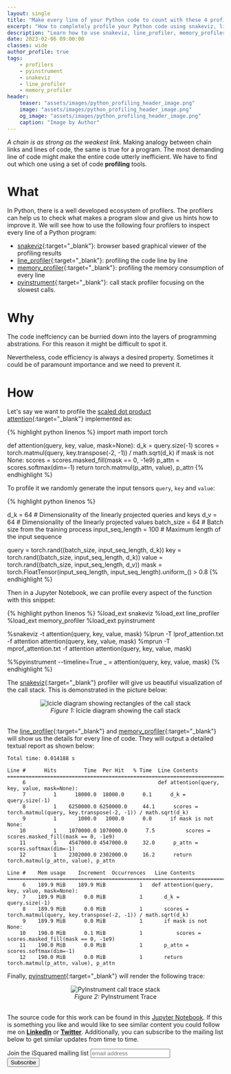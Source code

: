 ```yaml
---
layout: single
title: "Make every line of your Python code to count with these 4 profilers"
excerpt: "How to completely profile your Python code using snakeviz, line_profiler, memory_profiler and pyinstrument"
description: "Learn how to use snakeviz, line_profiler, memory_profiler and pyinstrument to completely profile and inspect your Python code"
date: 2023-02-06 09:00:00
classes: wide
author_profile: true
tags:
    - profilers
    - pyinstrument
    - snakeviz
    - line_profiler
    - memory_profiler
header:
    teaser: "assets/images/python_profiling_header_image.png"
    image: "assets/images/python_profiling_header_image.png"
    og_image: "assets/images/python_profiling_header_image.png"
    caption: "Image by Author"
---
```


*A chain is as strong as the weakest link.* Making analogy between chain links and lines of code, the same is true for 
a program. The most demanding line of code might make the entire code utterly inefficient. We have to find out which
one using a set of code **profiling** tools.

# What
In Python, there is a well developed ecosystem of profilers. The profilers can help us to check what makes
a program slow and give us hints how to improve it. We will see how to use the following four profilers to
inspect every line of a Python program:

- [snakeviz](https://jiffyclub.github.io/snakeviz/){:target="_blank"}: browser based graphical viewer of the profiling results
- [line_profiler](https://github.com/pyutils/line_profiler){:target="_blank"}: profiling the code line by line
- [memory_profiler](https://github.com/pythonprofilers/memory_profiler){:target="_blank"}: profiling the memory consumption of every line
- [pyinstrument](https://github.com/joerick/pyinstrument){:target="_blank"}: call stack profiler focusing on the slowest calls.


# Why
The code ineffciency can be burried down into the layers of programming abstrations. For this reason it
might be difficult to spot it.

Nevertheless, code efficiency is always a desired property. Sometimes it could be of paramount importance
and we need to prevent it.

# How

Let's say we want to profile the [scaled dot product attention](http://nlp.seas.harvard.edu/2018/04/03/attention.html#attention){:target="_blank"} implemented as:

{% highlight python linenos %}
import math
import torch

def attention(query, key, value, mask=None):
    d_k = query.size(-1)
    scores = torch.matmul(query, key.transpose(-2, -1)) / math.sqrt(d_k)
    if mask is not None:
        scores = scores.masked_fill(mask == 0, -1e9)
    p_attn = scores.softmax(dim=-1)
    return torch.matmul(p_attn, value), p_attn
{% endhighlight %}

To profile it we randomly generate the input tensors `query`, `key` and `value`:

{% highlight python linenos %}

d_k = 64  # Dimensionality of the linearly projected queries and keys
d_v = 64  # Dimensionality of the linearly projected values
batch_size = 64  # Batch size from the training process
input_seq_length = 100  # Maximum length of the input sequence

query = torch.rand((batch_size, input_seq_length, d_k))
key = torch.rand((batch_size, input_seq_length, d_k))
value = torch.rand((batch_size, input_seq_length, d_v))
mask = torch.FloatTensor(input_seq_length, input_seq_length).uniform_() > 0.8
{% endhighlight %}


Then in a Jupyter Notebook, we can profile every aspect of the function with this snippet:

{% highlight python linenos %}
%load_ext snakeviz
%load_ext line_profiler
%load_ext memory_profiler
%load_ext pyinstrument

%snakeviz -t attention(query, key, value, mask)
%lprun -T lprof_attention.txt -f attention attention(query, key, value, mask)
%mprun -T mprof_attention.txt -f attention attention(query, key, value, mask)

%%pyinstrument --timeline=True
_ = attention(query, key, value, mask)
{% endhighlight %}


The [snakeviz](https://jiffyclub.github.io/snakeviz/){:target="_blank"} profiler will give us beautiful visualization of the call
stack. This is demonstrated in the picture below:

<center>
    <img data-src="{{ site.url }}{{ site.baseurl }}/assets/images/snakeviz_icicle_diagram.png" class="lazyload" alt="Icicle diagram showing rectangles of the call stack"/>
    <br/>
    <span class="caption text-muted">
        <i>Figure 1:</i> Icicle diagram showing the call stack
    </span>
</center>
<br/>

The [line_profiler](https://github.com/pyutils/line_profiler){:target="_blank"} and [memory_profiler](https://github.com/pythonprofilers/memory_profiler){:target="_blank"}
will show us the details for every line of code. They will output a detailed textual report as shown below:

```
Total time: 0.014188 s

Line #      Hits         Time  Per Hit   % Time  Line Contents
============================================================================================================================
     6                                           def attention(query, key, value, mask=None):
     7         1      18000.0  18000.0      0.1      d_k = query.size(-1)
     8         1    6250000.0 6250000.0     44.1      scores = torch.matmul(query, key.transpose(-2, -1)) / math.sqrt(d_k)
     9         1       1000.0   1000.0      0.0      if mask is not None:
    10         1    1070000.0 1070000.0      7.5          scores = scores.masked_fill(mask == 0, -1e9)
    11         1    4547000.0 4547000.0     32.0      p_attn = scores.softmax(dim=-1)
    12         1    2302000.0 2302000.0     16.2      return torch.matmul(p_attn, value), p_attn
```

```
Line #    Mem usage    Increment  Occurrences   Line Contents
============================================================================================================================
     6    189.9 MiB    189.9 MiB           1   def attention(query, key, value, mask=None):
     7    189.9 MiB      0.0 MiB           1       d_k = query.size(-1)
     8    189.9 MiB      0.0 MiB           1       scores = torch.matmul(query, key.transpose(-2, -1)) / math.sqrt(d_k)
     9    189.9 MiB      0.0 MiB           1       if mask is not None:
    10    190.0 MiB      0.1 MiB           1           scores = scores.masked_fill(mask == 0, -1e9)
    11    190.0 MiB      0.0 MiB           1       p_attn = scores.softmax(dim=-1)
    12    190.0 MiB      0.0 MiB           1       return torch.matmul(p_attn, value), p_attn
```

Finally, [pyinstrument](https://github.com/joerick/pyinstrument){:target="_blank"} will render the following trace:


<center>
    <img data-src="{{ site.url }}{{ site.baseurl }}/assets/images/pyinstrument_trace_visualization.png" class="lazyload" alt="PyInstrument call trace stack"/>
    <br/>
    <span class="caption text-muted">
        <i>Figure 2:</i> PyInstrument Trace
    </span>
</center>
<br/>

The source code for this work can be found in this <a href="https://github.com/IlievskiV/Amusive-Blogging-N-Coding/blob/master/Profiling/profilers_experiments.ipynb" target="_blank" rel="dofollow noopener">Jupyter Notebook</a>.
If this is something you like and would like to see similar content you could follow me on <a href="https://www.linkedin.com/in/vilievski/" target="_blank" rel="noopener"><b>LinkedIn</b></a>
or <a href="https://twitter.com/VladOsaurus" target="_blank" rel="noopener"><b>Twitter</b></a>. Additionally, you can subscribe to the mailing list below to get similar updates from time to time.


<link href="//cdn-images.mailchimp.com/embedcode/horizontal-slim-10_7.css" rel="stylesheet" type="text/css">
<link href="/assets/css/mailchimp.css">
<div id="mc_embed_signup">
<form action="https://digital.us19.list-manage.com/subscribe/post?u=cb9dbe40387c27177a25de80f&amp;id=08bda6f8e0" method="post" id="mc-embedded-subscribe-form" name="mc-embedded-subscribe-form" class="validate" target="_blank" novalidate>
    <div id="mc_embed_signup_scroll">
	<label for="mce-EMAIL">Join the iSquared mailing list</label>
	<input type="email" value="" name="EMAIL" class="email" id="mce-EMAIL" placeholder="email address" required>
    <!-- real people should not fill this in and expect good things - do not remove this or risk form bot signups-->
    <div style="position: absolute; left: -5000px;" aria-hidden="true"><input type="text" name="b_cb9dbe40387c27177a25de80f_08bda6f8e0" tabindex="-1" value=""></div>
    <div class="clear"><input type="submit" value="Subscribe" name="subscribe" id="mc-embedded-subscribe" class="button"></div>
    </div>
</form>
</div>
<br/>